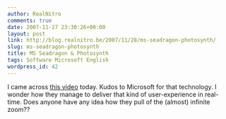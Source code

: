 ```yaml
---
author: RealNitro
comments: true
date: 2007-11-27 23:30:26+00:00
layout: post
link: http://blog.realnitro.be/2007/11/28/ms-seadragon-photosynth/
slug: ms-seadragon-photosynth
title: MS Seadragon & Photosynth
tags: Software Microsoft English
wordpress_id: 42
---
```


I came across [this video](http://www.ted.com/index.php/talks/view/id/129) today. Kudos to Microsoft for that technology. I wonder how they manage to deliver that kind of user-experience in real-time. Does anyone have any idea how they pull of the (almost) infinite zoom??
